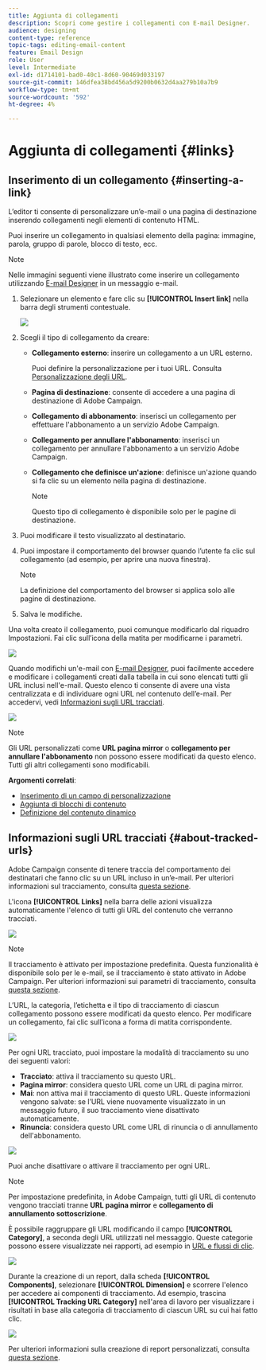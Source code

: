 ```yaml
---
title: Aggiunta di collegamenti
description: Scopri come gestire i collegamenti con E-mail Designer.
audience: designing
content-type: reference
topic-tags: editing-email-content
feature: Email Design
role: User
level: Intermediate
exl-id: d1714101-bad0-40c1-8d60-90469d033197
source-git-commit: 146dfea38bd456a5d9200b0632d4aa279b10a7b9
workflow-type: tm+mt
source-wordcount: '592'
ht-degree: 4%

---
```


# Aggiunta di collegamenti {#links}

## Inserimento di un collegamento {#inserting-a-link}

L’editor ti consente di personalizzare un’e-mail o una pagina di destinazione inserendo collegamenti negli elementi di contenuto HTML.

Puoi inserire un collegamento in qualsiasi elemento della pagina: immagine, parola, gruppo di parole, blocco di testo, ecc.

>[!NOTE]
>
>Nelle immagini seguenti viene illustrato come inserire un collegamento utilizzando [E-mail Designer](../../designing/using/designing-content-in-adobe-campaign.md) in un messaggio e-mail.

1. Selezionare un elemento e fare clic su **[!UICONTROL Insert link]** nella barra degli strumenti contestuale.

   ![](assets/des_insert_link.png)

1. Scegli il tipo di collegamento da creare:

   * **Collegamento esterno**: inserire un collegamento a un URL esterno.

     Puoi definire la personalizzazione per i tuoi URL. Consulta [Personalizzazione degli URL](personalization.md#personalizing-urls).

   * **Pagina di destinazione**: consente di accedere a una pagina di destinazione di Adobe Campaign.
   * **Collegamento di abbonamento**: inserisci un collegamento per effettuare l&#39;abbonamento a un servizio Adobe Campaign.
   * **Collegamento per annullare l&#39;abbonamento**: inserisci un collegamento per annullare l&#39;abbonamento a un servizio Adobe Campaign.
   * **Collegamento che definisce un&#39;azione**: definisce un&#39;azione quando si fa clic su un elemento nella pagina di destinazione.

     >[!NOTE]
     >
     >Questo tipo di collegamento è disponibile solo per le pagine di destinazione.

1. Puoi modificare il testo visualizzato al destinatario.
1. Puoi impostare il comportamento del browser quando l’utente fa clic sul collegamento (ad esempio, per aprire una nuova finestra).

   >[!NOTE]
   >
   >La definizione del comportamento del browser si applica solo alle pagine di destinazione.

1. Salva le modifiche.

Una volta creato il collegamento, puoi comunque modificarlo dal riquadro Impostazioni. Fai clic sull’icona della matita per modificarne i parametri.

![](assets/des_link_edit.png)

Quando modifichi un&#39;e-mail con [E-mail Designer](../../designing/using/designing-content-in-adobe-campaign.md), puoi facilmente accedere e modificare i collegamenti creati dalla tabella in cui sono elencati tutti gli URL inclusi nell&#39;e-mail. Questo elenco ti consente di avere una vista centralizzata e di individuare ogni URL nel contenuto dell’e-mail. Per accedervi, vedi [Informazioni sugli URL tracciati](#about-tracked-urls).

![](assets/des_link_list.png)

>[!NOTE]
>
>Gli URL personalizzati come **URL pagina mirror** o **collegamento per annullare l&#39;abbonamento** non possono essere modificati da questo elenco. Tutti gli altri collegamenti sono modificabili.

**Argomenti correlati**:

* [Inserimento di un campo di personalizzazione](../../designing/using/personalization.md#inserting-a-personalization-field)
* [Aggiunta di blocchi di contenuto](../../designing/using/personalization.md#adding-a-content-block)
* [Definizione del contenuto dinamico](../../designing/using/personalization.md#defining-dynamic-content-in-an-email)

## Informazioni sugli URL tracciati {#about-tracked-urls}

Adobe Campaign consente di tenere traccia del comportamento dei destinatari che fanno clic su un URL incluso in un’e-mail. Per ulteriori informazioni sul tracciamento, consulta [questa sezione](../../sending/using/tracking-messages.md#about-tracking).

L&#39;icona **[!UICONTROL Links]** nella barra delle azioni visualizza automaticamente l&#39;elenco di tutti gli URL del contenuto che verranno tracciati.

![](assets/des_links.png)

>[!NOTE]
>
>Il tracciamento è attivato per impostazione predefinita. Questa funzionalità è disponibile solo per le e-mail, se il tracciamento è stato attivato in Adobe Campaign. Per ulteriori informazioni sui parametri di tracciamento, consulta [questa sezione](../../administration/using/configuring-email-channel.md#tracking-parameters).

L’URL, la categoria, l’etichetta e il tipo di tracciamento di ciascun collegamento possono essere modificati da questo elenco. Per modificare un collegamento, fai clic sull’icona a forma di matita corrispondente.

![](assets/des_links_tracking.png)

Per ogni URL tracciato, puoi impostare la modalità di tracciamento su uno dei seguenti valori:

* **Tracciato**: attiva il tracciamento su questo URL.
* **Pagina mirror**: considera questo URL come un URL di pagina mirror.
* **Mai**: non attiva mai il tracciamento di questo URL. Queste informazioni vengono salvate: se l’URL viene nuovamente visualizzato in un messaggio futuro, il suo tracciamento viene disattivato automaticamente.
* **Rinuncia**: considera questo URL come URL di rinuncia o di annullamento dell&#39;abbonamento.

![](assets/des_link_tracking_type.png)

Puoi anche disattivare o attivare il tracciamento per ogni URL.

>[!NOTE]
>
>Per impostazione predefinita, in Adobe Campaign, tutti gli URL di contenuto vengono tracciati tranne **URL pagina mirror** e **collegamento di annullamento sottoscrizione**.

È possibile raggruppare gli URL modificando il campo **[!UICONTROL Category]**, a seconda degli URL utilizzati nel messaggio. Queste categorie possono essere visualizzate nei rapporti, ad esempio in [URL e flussi di clic](../../reporting/using/urls-and-click-streams.md).

![](assets/des_link_tracking_category.png)

Durante la creazione di un report, dalla scheda **[!UICONTROL Components]**, selezionare **[!UICONTROL Dimension]** e scorrere l&#39;elenco per accedere ai componenti di tracciamento. Ad esempio, trascina **[!UICONTROL Tracking URL Category]** nell&#39;area di lavoro per visualizzare i risultati in base alla categoria di tracciamento di ciascun URL su cui hai fatto clic.

![](assets/des_link_tracking_report.png)

Per ulteriori informazioni sulla creazione di report personalizzati, consulta [questa sezione](../../reporting/using/about-dynamic-reports.md).
